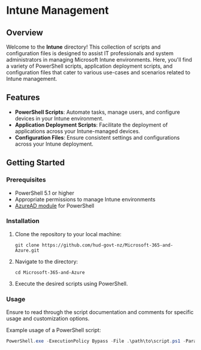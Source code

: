 # Intune Management

## Overview

Welcome to the **Intune** directory! This collection of scripts and configuration files is designed to assist IT professionals and system administrators in managing Microsoft Intune environments. Here, you'll find a variety of PowerShell scripts, application deployment scripts, and configuration files that cater to various use-cases and scenarios related to Intune management.

## Features

- **PowerShell Scripts**: Automate tasks, manage users, and configure devices in your Intune environment.
- **Application Deployment Scripts**: Facilitate the deployment of applications across your Intune-managed devices.
- **Configuration Files**: Ensure consistent settings and configurations across your Intune deployment.

## Getting Started

### Prerequisites

- PowerShell 5.1 or higher
- Appropriate permissions to manage Intune environments
- [AzureAD module](https://docs.microsoft.com/en-us/powershell/azure/active-directory/install-adv2?view=azureadps-2.0) for PowerShell

### Installation

1. Clone the repository to your local machine:
   
    ``` shell
    git clone https://github.com/hud-govt-nz/Microsoft-365-and-Azure.git
    ```
2. Navigate to the directory:
   
   ```shell
   cd Microsoft-365-and-Azure
   ```
3. Execute the desired scripts using PowerShell.

### Usage

Ensure to read through the script documentation and comments for specific usage and customization options. 

Example usage of a PowerShell script:
```PowerShell
PowerShell.exe -ExecutionPolicy Bypass -File .\path\to\script.ps1 -Parameter1 "Value1" -Parameter2 "Value2"
```